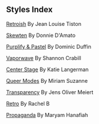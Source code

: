 
## Styles Index


[Retroish](https://github.com/5t3ph/stylestage/tree/main/src/styles/css/retroish.css) By Jean Louise Tiston

[Skewten](https://github.com/5t3ph/stylestage/tree/main/src/styles/css/skewten.css) By Donnie D&#39;Amato

[Purplify &amp; Pastel](https://github.com/5t3ph/stylestage/tree/main/src/styles/css/purplify-and-pastel.css) By Dominic Duffin

[Vaporwave](https://github.com/5t3ph/stylestage/tree/main/src/styles/css/vaporwave.css) By Shannon Crabill

[Center Stage](https://github.com/5t3ph/stylestage/tree/main/src/styles/css/center-stage.css) By Katie Langerman

[Queer Modes](https://github.com/5t3ph/stylestage/tree/main/src/styles/css/queer-modes.css) By Miriam Suzanne

[Transparency](https://github.com/5t3ph/stylestage/tree/main/src/styles/css/transparency.css) By Jens Oliver Meiert

[Retro](https://github.com/5t3ph/stylestage/tree/main/src/styles/css/retro.css) By Rachel B

[Propaganda](https://github.com/5t3ph/stylestage/tree/main/src/styles/css/propaganda.css) By Maryam Hanafiah
